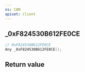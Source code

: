 ```yaml
---
ns: CAM
apiset: client
---
```

## _0xF824530B612FE0CE

```c
// 0xF824530B612FE0CE
Any _0xF824530B612FE0CE();
```



## Return value